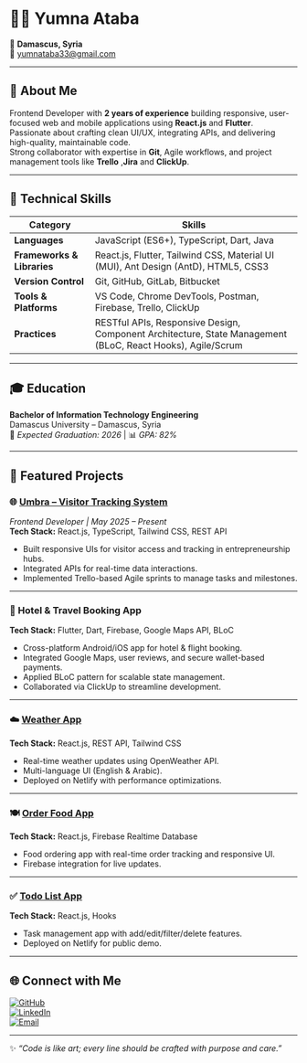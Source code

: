 # 👩‍💻 Yumna Ataba

📍 **Damascus, Syria**  
📧 [yumnataba33@gmail.com](mailto:yumnataba33@gmail.com)

---

## 🔹 About Me
Frontend Developer with **2 years of experience** building responsive, user-focused web and mobile applications using **React.js** and **Flutter**.  
Passionate about crafting clean UI/UX, integrating APIs, and delivering high-quality, maintainable code.  
Strong collaborator with expertise in **Git**, Agile workflows, and project management tools like **Trello** ,**Jira** and **ClickUp**.

---

## 🔹 Technical Skills
| Category | Skills |
|----------|-------|
**Languages** | JavaScript (ES6+), TypeScript, Dart, Java  
**Frameworks & Libraries** | React.js, Flutter, Tailwind CSS, Material UI (MUI), Ant Design (AntD), HTML5, CSS3  
**Version Control** | Git, GitHub, GitLab, Bitbucket  
**Tools & Platforms** | VS Code, Chrome DevTools, Postman, Firebase, Trello, ClickUp  
**Practices** | RESTful APIs, Responsive Design, Component Architecture, State Management (BLoC, React Hooks), Agile/Scrum

---

## 🎓 Education
**Bachelor of Information Technology Engineering**  
Damascus University – Damascus, Syria  
📅 *Expected Graduation: 2026* | 📊 *GPA: 82%*

---

## 💼 Featured Projects

### 🌐 [Umbra – Visitor Tracking System](#)
*Frontend Developer | May 2025 – Present*  
**Tech Stack:** React.js, TypeScript, Tailwind CSS, REST API  
- Built responsive UIs for visitor access and tracking in entrepreneurship hubs.  
- Integrated APIs for real-time data interactions.  
- Implemented Trello-based Agile sprints to manage tasks and milestones.

---

### 📱 Hotel & Travel Booking App
**Tech Stack:** Flutter, Dart, Firebase, Google Maps API, BLoC  
- Cross-platform Android/iOS app for hotel & flight booking.  
- Integrated Google Maps, user reviews, and secure wallet-based payments.  
- Applied BLoC pattern for scalable state management.  
- Collaborated via ClickUp to streamline development.

---

### ☁️ [Weather App](https://profound-jelly-5292c6.netlify.app/)  
**Tech Stack:** React.js, REST API, Tailwind CSS  
- Real-time weather updates using OpenWeather API.  
- Multi-language UI (English & Arabic).  
- Deployed on Netlify with performance optimizations.

---

### 🍽️ [Order Food App](https://leafy-cuchufli-a04fc1.netlify.app/)  
**Tech Stack:** React.js, Firebase Realtime Database  
- Food ordering app with real-time order tracking and responsive UI.  
- Firebase integration for live updates.

---

### ✅ [Todo List App](https://zingy-biscotti-9f0021.netlify.app/)  
**Tech Stack:** React.js, Hooks  
- Task management app with add/edit/filter/delete features.  
- Deployed on Netlify for public demo.

---

## 🌐 Connect with Me
[![GitHub](https://img.shields.io/badge/GitHub-100000?style=for-the-badge&logo=github&logoColor=white)](https://github.com/YumnaAtaba3)  
[![LinkedIn](https://img.shields.io/badge/LinkedIn-0A66C2?style=for-the-badge&logo=linkedin&logoColor=white)](https://www.linkedin.com/in/yumna-ataba-b263802aa)  
[![Email](https://img.shields.io/badge/Email-D14836?style=for-the-badge&logo=gmail&logoColor=white)](mailto:yumnaataba33@gmail.com)

---

✨ *“Code is like art; every line should be crafted with purpose and care.”*
